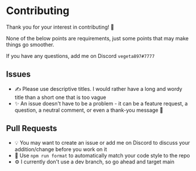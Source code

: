 # Contributing

Thank you for your interest in contributing! 💙

None of the below points are requirements, just some points that may make things go smoother.

If you have any questions, add me on Discord `vegeta897#7777`

## Issues

- ✍ Please use descriptive titles. I would rather have a long and wordy title than a short one that is too vague
- ✨ An issue doesn't have to be a problem - it can be a feature request, a question, a neutral comment, or even a thank-you message 💙

## Pull Requests

- 💡 You may want to create an issue or add me on Discord to discuss your addition/change before you work on it
- 💅 Use `npm run format` to automatically match your code style to the repo
- ⚙ I currently don't use a dev branch, so go ahead and target main
